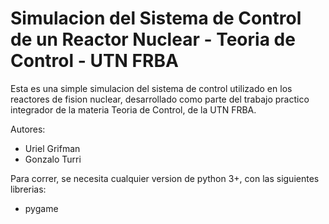 # Simulacion del Sistema de Control de un Reactor Nuclear - Teoria de Control - UTN FRBA

Esta es una simple simulacion del sistema de control utilizado en los reactores de fision nuclear, desarrollado como parte del trabajo practico integrador de la materia Teoria de Control, de la UTN FRBA.

Autores:

-   Uriel Grifman
-   Gonzalo Turri

Para correr, se necesita cualquier version de python 3+, con las siguientes librerias:

-   pygame
